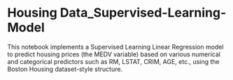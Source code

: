 # Housing Data_Supervised-Learning-Model
This notebook implements a Supervised Learning Linear Regression model to predict housing prices (the MEDV variable) based on various numerical and categorical predictors such as RM, LSTAT, CRIM, AGE, etc., using the Boston Housing dataset-style structure.

